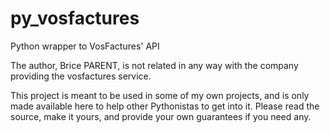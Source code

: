 # py_vosfactures
Python wrapper to VosFactures' API

The author, Brice PARENT, is not related in any way with the company providing the vosfactures service.

This project is meant to be used in some of my own projects, and is only made available here to help other Pythonistas to get into it. Please read the source, make it yours, and provide your own guarantees if you need any.
